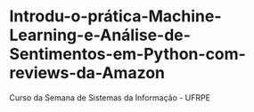 # Introdu-o-prática-Machine-Learning-e-Análise-de-Sentimentos-em-Python-com-reviews-da-Amazon
Curso da Semana de Sistemas da Informação - UFRPE
